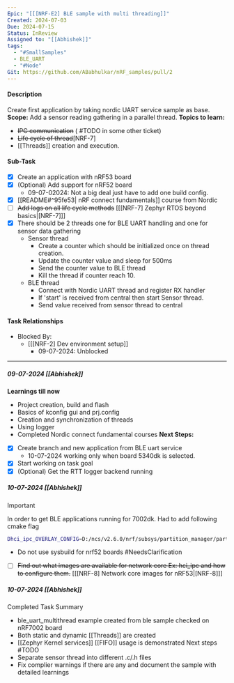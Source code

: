 ```yaml
---
Epic: "[[[NRF-E2] BLE sample with multi threading]]"
Created: 2024-07-03
Due: 2024-07-15
Status: InReview
Assigned to: "[[Abhishek]]"
tags:
  - "#SmallSamples"
  - BLE_UART
  - "#Node"
Git: https://github.com/ABabhulkar/nRF_samples/pull/2
---
```

#### Description
Create first application by taking nordic UART service sample as base. 
**Scope:** Add a sensor reading gathering in a parallel thread.
**Topics to learn:**
- ~~IPC communication~~ ( #TODO in some other ticket)
- ~~Life cycle of thread~~[NRF-7]
- [[Threads]] creation and execution.

#### Sub-Task
- [x] Create an application with nRF53 board
- [x] (Optional) Add support for nRF52 board 
	- 09-07-02024: Not a big deal just have to add one build config.
- [x] [[README#^95fe53| nRF connect fundamentals]] course from Nordic 
- [ ] ~~Add logs on all life cycle methods~~ [[[NRF-7] Zephyr RTOS beyond basics|[NRF-7]\]]
- [x] There should be 2 threads one for BLE UART handling and one for sensor data gathering
	- Sensor thread
		- Create a counter which should be initialized once on thread creation.
		- Update the counter value and sleep for 500ms
		- Send the counter value to BLE thread
		- Kill the thread if counter reach 10.
	- BLE thread
		- Connect with Nordic UART thread and register RX handler
		- If 'start' is received from central then start Sensor thread.
		- Send value received from sensor thread to central

#### Task Relationships
- Blocked By: 
	- [[[NRF-2] Dev environment setup]]
		- 09-07-2024: Unblocked

---
##### 09-07-2024 [[Abhishek]]
**Learnings till now**
- Project creation, build and flash
- Basics of kconfig gui and prj.config
- Creation and synchronization of threads
- Using logger
- Completed Nordic connect fundamental courses
**Next Steps:**
- [x] Create branch and new application from BLE uart service
	- 10-07-2024 working only when board 5340dk is selected.
- [x] Start working on task goal
- [x] (Optional) Get the RTT logger backend running

##### 10-07-2024 [[Abhishek]]
> [!Important]
> In order to get BLE applications running for 7002dk. Had to add following cmake flag
> ```sh
> Dhci_ipc_OVERLAY_CONFIG=D:/ncs/v2.6.0/nrf/subsys/partition_manager/partition_manager_enabled.conf
> ```
> - Do not use sysbuild for nrf52 boards #NeedsClarification

- [ ] ~~Find out what images are available for network core Ex: hci_ipc and how to configure them.~~ [[[NRF-8] Network core images for nRF53|[NRF-8]\]]

##### 10-07-2024 [[Abhishek]]
Completed Task Summary
- ble_uart_multithread example created from ble sample checked on nRF7002 board
- Both static and dynamic [[Threads]] are created
- [[Zephyr Kernel services]] [[FIFO]] usage is demonstrated
Next steps #TODO 
- Separate sensor thread into different .c/.h files
- Fix complier warnings if there are any and document the sample with detailed learnings